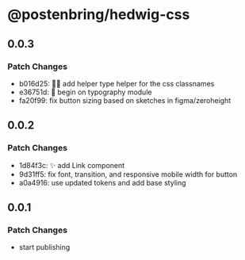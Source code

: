 # @postenbring/hedwig-css

## 0.0.3

### Patch Changes

- b016d25: :technologist: add helper type helper for the css classnames
- e36751d: :construction_worker: begin on typography module
- fa20f99: fix button sizing based on sketches in figma/zeroheight

## 0.0.2

### Patch Changes

- 1d84f3c: :sparkles: add Link component
- 9d31ff5: fix font, transition, and responsive mobile width for button
- a0a4916: use updated tokens and add base styling

## 0.0.1

### Patch Changes

- start publishing
